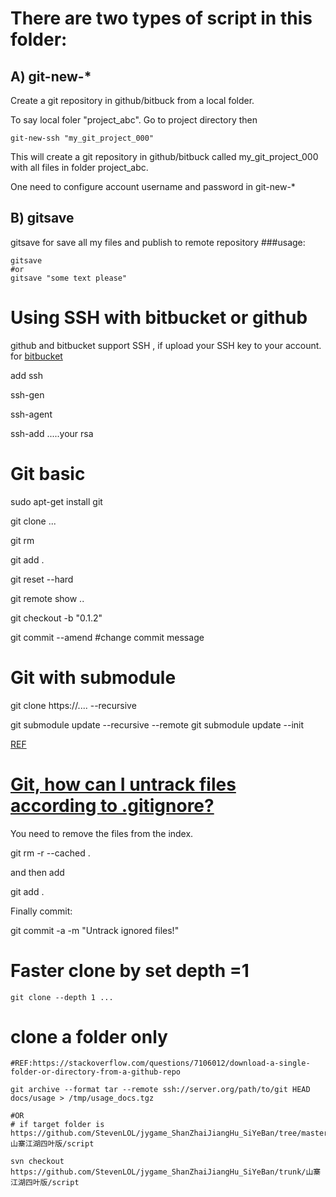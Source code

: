 # There are two types of script in this folder:



## A) git-new-*

Create a git repository in github/bitbuck from a local folder.

To say local foler "project_abc". Go to project directory then 
```
git-new-ssh "my_git_project_000"
```
This will create a git repository in github/bitbuck called my_git_project_000 with all files in folder project_abc.

One need to configure account username and password in git-new-*

## B) gitsave
gitsave for save all my files and publish to remote repository
###usage:
```
gitsave
#or
gitsave "some text please"
```

# Using SSH with bitbucket or github

github and bitbucket support SSH , if upload your SSH key to your account.
for [bitbucket](https://confluence.atlassian.com/bitbucket/how-to-install-a-public-key-on-your-bitbucket-cloud-account-276628835.html)

add ssh

ssh-gen

ssh-agent

ssh-add .....your rsa



# Git basic
sudo apt-get install git

git clone ...

git rm

git add .

git reset --hard

git remote show ..

git checkout -b "0.1.2"


git commit --amend #change commit message

# Git with submodule

git clone https://....   --recursive

git submodule update --recursive --remote
git submodule update --init

[REF](http://stackoverflow.com/questions/1030169/easy-way-pull-latest-of-all-submodules)

# [Git, how can I untrack files according to .gitignore? ](http://stackoverflow.com/questions/20840866/git-how-can-i-untrack-files-according-to-gitignore)

You need to remove the files from the index.

git rm -r --cached . 

and then add

git add .

Finally commit:

git commit -a -m "Untrack ignored files!"


# Faster clone by set depth =1
```
git clone --depth 1 ...
```
# clone a folder only
```
#REF:https://stackoverflow.com/questions/7106012/download-a-single-folder-or-directory-from-a-github-repo

git archive --format tar --remote ssh://server.org/path/to/git HEAD docs/usage > /tmp/usage_docs.tgz

#OR
# if target folder is https://github.com/StevenLOL/jygame_ShanZhaiJiangHu_SiYeBan/tree/master/山寨江湖四叶版/script

svn checkout https://github.com/StevenLOL/jygame_ShanZhaiJiangHu_SiYeBan/trunk/山寨江湖四叶版/script

```
